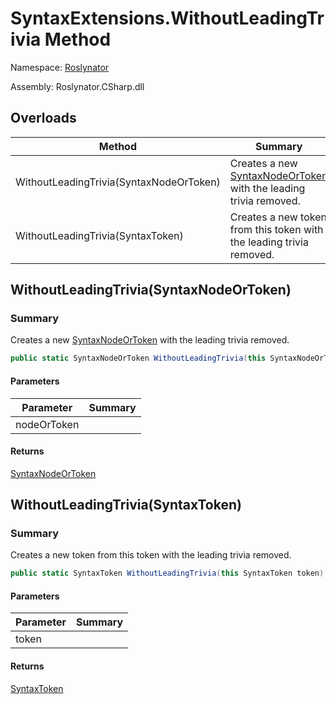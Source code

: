 # SyntaxExtensions\.WithoutLeadingTrivia Method

Namespace: [Roslynator](../../README.md)

Assembly: Roslynator\.CSharp\.dll

## Overloads

| Method | Summary |
| ------ | ------- |
| WithoutLeadingTrivia\(SyntaxNodeOrToken\) | Creates a new [SyntaxNodeOrToken](https://docs.microsoft.com/en-us/dotnet/api/microsoft.codeanalysis.syntaxnodeortoken) with the leading trivia removed\. |
| WithoutLeadingTrivia\(SyntaxToken\) | Creates a new token from this token with the leading trivia removed\. |

## WithoutLeadingTrivia\(SyntaxNodeOrToken\)

### Summary

Creates a new [SyntaxNodeOrToken](https://docs.microsoft.com/en-us/dotnet/api/microsoft.codeanalysis.syntaxnodeortoken) with the leading trivia removed\.

```csharp
public static SyntaxNodeOrToken WithoutLeadingTrivia(this SyntaxNodeOrToken nodeOrToken)
```

#### Parameters

| Parameter | Summary |
| --------- | ------- |
| nodeOrToken | |

#### Returns

[SyntaxNodeOrToken](https://docs.microsoft.com/en-us/dotnet/api/microsoft.codeanalysis.syntaxnodeortoken)


## WithoutLeadingTrivia\(SyntaxToken\)

### Summary

Creates a new token from this token with the leading trivia removed\.

```csharp
public static SyntaxToken WithoutLeadingTrivia(this SyntaxToken token)
```

#### Parameters

| Parameter | Summary |
| --------- | ------- |
| token | |

#### Returns

[SyntaxToken](https://docs.microsoft.com/en-us/dotnet/api/microsoft.codeanalysis.syntaxtoken)


